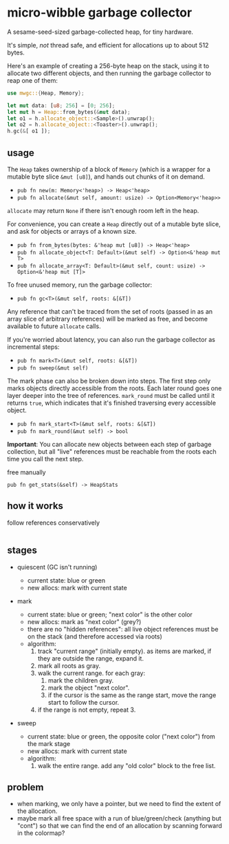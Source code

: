 # micro-wibble garbage collector

A sesame-seed-sized garbage-collected heap, for tiny hardware.

It's simple, _not_ thread safe, and efficient for allocations up to about 512 bytes.

Here's an example of creating a 256-byte heap on the stack, using it to allocate two different objects, and then running the garbage collector to reap one of them:

```rust
use mwgc::{Heap, Memory};

let mut data: [u8; 256] = [0; 256];
let mut h = Heap::from_bytes(&mut data);
let o1 = h.allocate_object::<Sample>().unwrap();
let o2 = h.allocate_object::<Toaster>().unwrap();
h.gc(&[ o1 ]);
```


## usage

The `Heap` takes ownership of a block of `Memory` (which is a wrapper for a mutable byte slice `&mut [u8]`), and hands out chunks of it on demand.

- `pub fn new(m: Memory<'heap>) -> Heap<'heap>`
- `pub fn allocate(&mut self, amount: usize) -> Option<Memory<'heap>>`

`allocate` may return `None` if there isn't enough room left in the heap.

For convenience, you can create a `Heap` directly out of a mutable byte slice, and ask for objects or arrays of a known size.

- `pub fn from_bytes(bytes: &'heap mut [u8]) -> Heap<'heap>`
- `pub fn allocate_object<T: Default>(&mut self) -> Option<&'heap mut T>`
- `pub fn allocate_array<T: Default>(&mut self, count: usize) -> Option<&'heap mut [T]>`

To free unused memory, run the garbage collector:

- `pub fn gc<T>(&mut self, roots: &[&T])`

Any reference that can't be traced from the set of roots (passed in as an array slice of arbitrary references) will be marked as free, and become available to future `allocate` calls.

If you're worried about latency, you can also run the garbage collector as incremental steps:

- `pub fn mark<T>(&mut self, roots: &[&T])`
- `pub fn sweep(&mut self)`

The mark phase can also be broken down into steps. The first step only marks objects directly accessible from the roots. Each later round goes one layer deeper into the tree of references. `mark_round` must be called until it returns `true`, which indicates that it's finished traversing every accessible object.

- `pub fn mark_start<T>(&mut self, roots: &[&T])`
- `pub fn mark_round(&mut self) -> bool`

**Important**: You can allocate new objects between each step of garbage collection, but all "live" references must be reachable from the roots each time you call the next step.




free manually

    pub fn get_stats(&self) -> HeapStats


## how it works




follow references conservatively

```rust

```

## stages

- quiescent (GC isn't running)
    - current state: blue or green
    - new allocs: mark with current state

- mark
    - current state: blue or green; "next color" is the other color
    - new allocs: mark as "next color" (grey?)
    - there are no "hidden references": all live object references must be on the stack (and therefore accessed via roots)
    - algorithm:
        1. track "current range" (initially empty). as items are marked, if they are outside the range, expand it.
        2. mark all roots as gray.
        3. walk the current range. for each gray:
            1. mark the children gray.
            2. mark the object "next color".
            3. if the cursor is the same as the range start, move the range start to follow the cursor.
        4. if the range is not empty, repeat 3.

- sweep
    - current state: blue or green, the opposite color ("next color") from the mark stage
    - new allocs: mark with current state
    - algorithm:
        1. walk the entire range. add any "old color" block to the free list.

## problem

- when marking, we only have a pointer, but we need to find the extent of the allocation.
- maybe mark all free space with a run of blue/green/check (anything but "cont") so that we can find the end of an allocation by scanning forward in the colormap?
